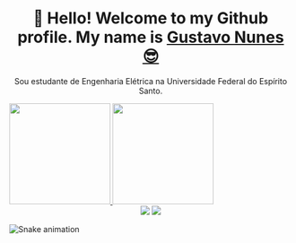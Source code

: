 <div>
  
  <h1 align="center">
    👋 Hello! Welcome to my Github profile.
    My name is
    <a href="https://www.linkedin.com/in/gustavonlopes/">Gustavo Nunes 😎</a>
  </h1>
  
  <p align="center">
    Sou estudante de Engenharia Elétrica na Universidade Federal do Espírito Santo. 
  </p>
  
</div>

<div>
  <a href="https://github.com/guxtaavo">
    <img loading="lazy" height="180em" src="https://github-readme-stats.vercel.app/api/top-langs/?username=guxtaavo&layout=compact&langs_count=7&theme=dracula"/>
    <img loading="lazy" height="180em" src="https://github-readme-stats.vercel.app/api?username=guxtaavo&show_icons=true&theme=dracula&include_all_commits=true&count_private=true"/>
</div>

<div align="center">
  <a href="https://www.linkedin.com/in/gustavonlopes/" target="_blank"><img src="https://img.shields.io/badge/-LinkedIn-%230077B5?style=for-the-badge&logo=linkedin&logoColor=white" target="_blank"></a> 
  <a href="mailto:gustaavo.nunesdev@gmail.com"><img src="https://img.shields.io/badge/-Gmail-%23333?style=for-the-badge&logo=gmail&logoColor=white" target="_blank"></a>
</div>

![Snake animation](https://github.com/seu-usuário-aqui/seu-usuário-aqui/blob/output/github-contribution-grid-snake.svg)

